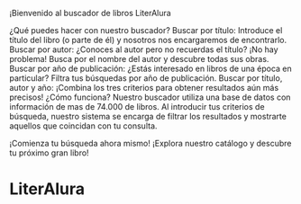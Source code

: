 
¡Bienvenido al buscador de libros LiterAlura

¿Qué puedes hacer con nuestro buscador?
Buscar por título: Introduce el título del libro (o parte de él) y nosotros nos encargaremos de encontrarlo.
Buscar por autor: ¿Conoces al autor pero no recuerdas el título? ¡No hay problema! Busca por el nombre del autor y descubre todas sus obras.
Buscar por año de publicación: ¿Estás interesado en libros de una época en particular? Filtra tus búsquedas por año de publicación.
Buscar por título, autor y año: ¡Combina los tres criterios para obtener resultados aún más precisos!
¿Cómo funciona?
Nuestro buscador utiliza una base de datos con información de mas de 74.000 de libros. Al introducir tus criterios de búsqueda, nuestro sistema se encarga de filtrar los resultados y mostrarte aquellos que coincidan con tu consulta.

¡Comienza tu búsqueda ahora mismo!
¡Explora nuestro catálogo y descubre tu próximo gran libro!


# LiterAlura
